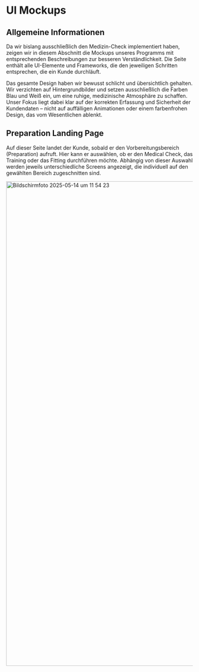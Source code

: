 # UI Mockups

## Allgemeine Informationen
Da wir bislang ausschließlich den Medizin-Check implementiert haben, zeigen wir in diesem Abschnitt die Mockups unseres Programms mit entsprechenden Beschreibungen zur besseren Verständlichkeit. Die Seite enthält alle UI-Elemente und Frameworks, die den jeweiligen Schritten entsprechen, die ein Kunde durchläuft.

Das gesamte Design haben wir bewusst schlicht und übersichtlich gehalten. Wir verzichten auf Hintergrundbilder und setzen ausschließlich die Farben Blau und Weiß ein, um eine ruhige, medizinische Atmosphäre zu schaffen. Unser Fokus liegt dabei klar auf der korrekten Erfassung und Sicherheit der Kundendaten – nicht auf auffälligen Animationen oder einem farbenfrohen Design, das vom Wesentlichen ablenkt.

## Preparation Landing Page

Auf dieser Seite landet der Kunde, sobald er den Vorbereitungsbereich (Preparation) aufruft. Hier kann er auswählen, ob er den Medical Check, das Training oder das Fitting durchführen möchte. Abhängig von dieser Auswahl werden jeweils unterschiedliche Screens angezeigt, die individuell auf den gewählten Bereich zugeschnitten sind. 

<img width="1306" alt="Bildschirmfoto 2025-05-14 um 11 54 23" src="https://github.com/user-attachments/assets/57492840-ea66-492d-a4ab-35a43ba51a06" />
